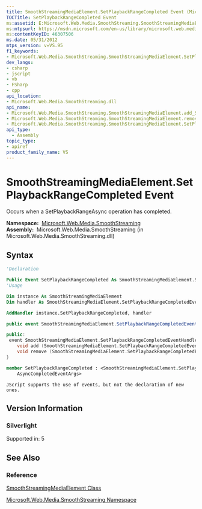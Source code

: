 ```yaml
---
title: SmoothStreamingMediaElement.SetPlaybackRangeCompleted Event (Microsoft.Web.Media.SmoothStreaming)
TOCTitle: SetPlaybackRangeCompleted Event
ms:assetid: E:Microsoft.Web.Media.SmoothStreaming.SmoothStreamingMediaElement.SetPlaybackRangeCompleted
ms:mtpsurl: https://msdn.microsoft.com/en-us/library/microsoft.web.media.smoothstreaming.smoothstreamingmediaelement.setplaybackrangecompleted(v=VS.95)
ms:contentKeyID: 46307506
ms.date: 05/31/2012
mtps_version: v=VS.95
f1_keywords:
- Microsoft.Web.Media.SmoothStreaming.SmoothStreamingMediaElement.SetPlaybackRangeCompleted
dev_langs:
- csharp
- jscript
- vb
- FSharp
- cpp
api_location:
- Microsoft.Web.Media.SmoothStreaming.dll
api_name:
- Microsoft.Web.Media.SmoothStreaming.SmoothStreamingMediaElement.add_SetPlaybackRangeCompleted
- Microsoft.Web.Media.SmoothStreaming.SmoothStreamingMediaElement.remove_SetPlaybackRangeCompleted
- Microsoft.Web.Media.SmoothStreaming.SmoothStreamingMediaElement.SetPlaybackRangeCompleted
api_type:
  - Assembly
topic_type:
- apiref
product_family_name: VS
---
```


# SmoothStreamingMediaElement.SetPlaybackRangeCompleted Event

Occurs when a SetPlaybackRangeAsync operation has completed.

**Namespace:**  [Microsoft.Web.Media.SmoothStreaming](microsoft-web-media-smoothstreaming-namespace_1.md)  
**Assembly:**  Microsoft.Web.Media.SmoothStreaming (in Microsoft.Web.Media.SmoothStreaming.dll)

## Syntax

```vb
'Declaration

Public Event SetPlaybackRangeCompleted As SmoothStreamingMediaElement.SetPlaybackRangeCompletedEventHandler
'Usage

Dim instance As SmoothStreamingMediaElement
Dim handler As SmoothStreamingMediaElement.SetPlaybackRangeCompletedEventHandler

AddHandler instance.SetPlaybackRangeCompleted, handler
```

```csharp
public event SmoothStreamingMediaElement.SetPlaybackRangeCompletedEventHandler SetPlaybackRangeCompleted
```

```cpp
public:
 event SmoothStreamingMediaElement.SetPlaybackRangeCompletedEventHandler^ SetPlaybackRangeCompleted {
    void add (SmoothStreamingMediaElement.SetPlaybackRangeCompletedEventHandler^ value);
    void remove (SmoothStreamingMediaElement.SetPlaybackRangeCompletedEventHandler^ value);
}
```

``` fsharp
member SetPlaybackRangeCompleted : <SmoothStreamingMediaElement.SetPlaybackRangeCompletedEventHandler,
    AsyncCompletedEventArgs>
```

```jscript
JScript supports the use of events, but not the declaration of new ones.
```

## Version Information

### Silverlight

Supported in: 5  

## See Also

### Reference

[SmoothStreamingMediaElement Class](smoothstreamingmediaelement-class-microsoft-web-media-smoothstreaming_1.md)

[Microsoft.Web.Media.SmoothStreaming Namespace](microsoft-web-media-smoothstreaming-namespace_1.md)

